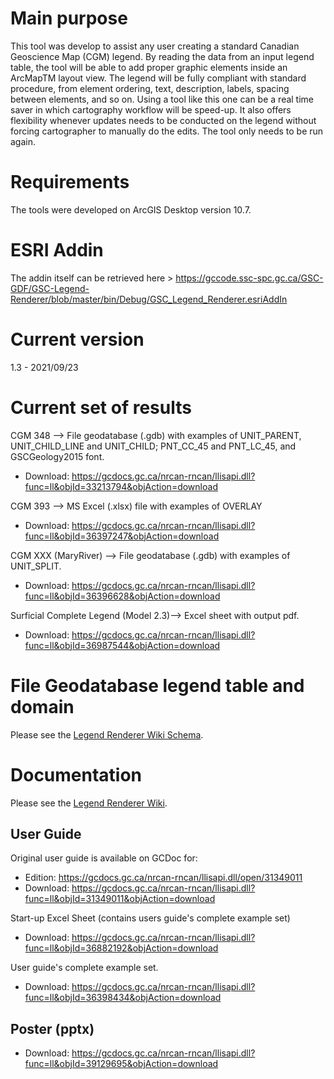# Main purpose

This tool was develop to assist any user creating a standard Canadian Geoscience Map (CGM) legend. By reading the data from an input legend table, the tool will be able to add proper graphic elements inside an ArcMapTM layout view. The legend will be fully compliant with standard procedure, from element ordering, text, description, labels, spacing between elements, and so on. Using a tool like this one can be a real time saver in which cartography workflow will be speed-up. It also offers flexibility whenever updates needs to be conducted on the legend without forcing cartographer to manually do the edits. The tool only needs to be run again.

# Requirements

The tools were developed on ArcGIS Desktop version 10.7.

# ESRI Addin

The addin itself can be retrieved here  > https://gccode.ssc-spc.gc.ca/GSC-GDF/GSC-Legend-Renderer/blob/master/bin/Debug/GSC_Legend_Renderer.esriAddIn

# Current version
1.3 - 2021/09/23

# Current set of results

CGM 348 --> File geodatabase (.gdb) with examples of UNIT_PARENT, UNIT_CHILD_LINE and UNIT_CHILD; PNT_CC_45 and PNT_LC_45, and GSCGeology2015 font.
*  Download: https://gcdocs.gc.ca/nrcan-rncan/llisapi.dll?func=ll&objId=33213794&objAction=download

CGM 393 --> MS Excel (.xlsx) file with examples of OVERLAY
*  Download: https://gcdocs.gc.ca/nrcan-rncan/llisapi.dll?func=ll&objId=36397247&objAction=download

CGM XXX (MaryRiver) --> File geodatabase (.gdb) with examples of UNIT_SPLIT.
*  Download: https://gcdocs.gc.ca/nrcan-rncan/llisapi.dll?func=ll&objId=36396628&objAction=download
  
Surficial Complete Legend (Model 2.3)--> Excel sheet with output pdf.
*  Download: https://gcdocs.gc.ca/nrcan-rncan/llisapi.dll?func=ll&objId=36987544&objAction=download

# File Geodatabase legend table and domain  

Please see the [Legend Renderer Wiki Schema](https://gccode.ssc-spc.gc.ca/GSC-GDF/GSC-Legend-Renderer/-/wikis/Legend-Table-Schema---File-Geodatabase).

# Documentation

Please see the [Legend Renderer Wiki](https://gccode.ssc-spc.gc.ca/GSC-GDF/GSC-Legend-Renderer/wikis/Legend-Renderer).

## User Guide

Original user guide is available on GCDoc for:

*  Edition: https://gcdocs.gc.ca/nrcan-rncan/llisapi.dll/open/31349011
*  Download: https://gcdocs.gc.ca/nrcan-rncan/llisapi.dll?func=ll&objId=31349011&objAction=download

Start-up Excel Sheet (contains users guide's complete example set)

* Download: https://gcdocs.gc.ca/nrcan-rncan/llisapi.dll?func=ll&objId=36882192&objAction=download

User guide's complete example set.

*  Download: https://gcdocs.gc.ca/nrcan-rncan/llisapi.dll?func=ll&objId=36398434&objAction=download
  
## Poster (pptx)

* Download: https://gcdocs.gc.ca/nrcan-rncan/llisapi.dll?func=ll&objId=39129695&objAction=download 
